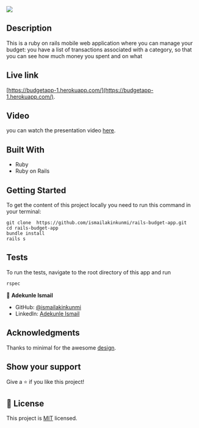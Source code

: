 ![](https://img.shields.io/badge/Microverse-blueviolet)

## Description

This is a ruby on rails mobile web application where you can manage your budget: you have a list of transactions associated with a category, so that you can see how much money you spent and on what

## Live link

[https://budgetapp-1.herokuapp.com/](https://budgetapp-1.herokuapp.com/).

## Video

you can watch the presentation video [here](https://www.loom.com/share/3256f5b285d448c882008e6886ded3a6).

## Built With

- Ruby
- Ruby on Rails

## Getting Started

To get the content of this project locally you need to run this command in your terminal:

```on bash or terminal
git clone  https://github.com/ismailakinkunmi/rails-budget-app.git
cd rails-budget-app
bundle install
rails s
```

## Tests

To run the tests, navigate to the root directory of this app and run

```ruby
rspec
```

👤 **Adekunle Ismail**

- GitHub: [@ismailakinkunmi](https://github.com/ismailakinkunmiç)
- LinkedIn: [Adekunle Ismail](https://www.linkedin.com/in/adismail4/)

## Acknowledgments

Thanks to minimal for the awesome [design](https://www.behance.net/gallery/19759151/Snapscan-iOs-design-and-branding?tracking_source=).

## Show your support

Give a ⭐️ if you like this project!

## 📝 License

This project is [MIT](./LICENSE) licensed.
